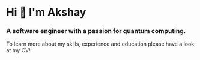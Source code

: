 <h1 align="left">Hi 👋 I'm Akshay</h1>

<h3 align="left">A software engineer with a passion for quantum computing.</h3>

To learn more about my skills, experience and education please have a look at my CV!
